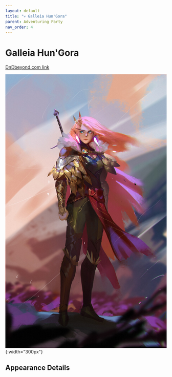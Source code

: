 ```yaml
---
layout: default
title: "💀 Galleia Hun'Gora"
parent: Adventuring Party
nav_order: 4
---
```


# Galleia Hun'Gora

[DnDbeyond.com link](https://www.dndbeyond.com/characters/31165669)

![full_art](img/galleila.jpeg){:width="300px"}

## Appearance Details

